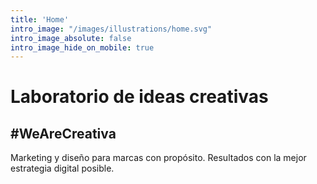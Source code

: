 ```yaml
---
title: 'Home'
intro_image: "/images/illustrations/home.svg"
intro_image_absolute: false
intro_image_hide_on_mobile: true
---
```


# Laboratorio de ideas creativas

## #WeAreCreativa

Marketing y diseño para marcas con propósito.
Resultados con la mejor estrategia digital posible.

